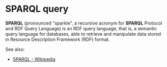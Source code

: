 <!-- TITLE: SPARQL query -->
<!-- SUBTITLE: -->

# SPARQL query

**SPARQL** (pronounced "sparkle", a recursive acronym for **SPARQL** Protocol and RDF Query Language) is an RDF query
language, that is, a semantic query language for databases, able to retrieve and manipulate data stored in Resource
Description Framework (RDF) format.

See also:

* [SPARQL - Wikipedia](https://en.wikipedia.org/wiki/SPARQL)
